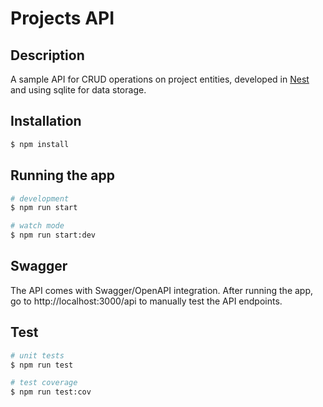 # Projects API

## Description

A sample API for CRUD operations on project entities, developed in  [Nest](https://github.com/nestjs/nest) and using sqlite for data storage.

## Installation

```bash
$ npm install
```

## Running the app

```bash
# development
$ npm run start

# watch mode
$ npm run start:dev
```

## Swagger

The API comes with Swagger/OpenAPI integration. After running the app, go to http://localhost:3000/api to manually test the API endpoints.

## Test

```bash
# unit tests
$ npm run test

# test coverage
$ npm run test:cov
```